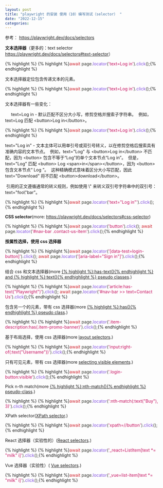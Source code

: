 ```yaml
---
layout: post
title: "playwright 的安装 使用（10）编写测试（selector） "
date: "2022-12-15"
categories: 
---
```

<p>参考： <a href="https://playwright.dev/docs/selectors">https://playwright.dev/docs/selectors</a></p>

<p><strong>文本选择器</strong>（更多的：text selector <a href="https://playwright.dev/docs/selectors#text-selector">https://playwright.dev/docs/selectors#text-selector</a>）</p>

{% highlight %}
{% highlight %}<span style="color:#393a34"><span style="color:#cf222e">await</span> page<span style="color:#393a34">.</span><span style="color:#8250df">locator</span><span style="color:#393a34">(</span><span style="color:#c6105f">&#39;text=Log in&#39;</span><span style="color:#393a34">)</span><span style="color:#393a34">.</span><span style="color:#8250df">click</span><span style="color:#393a34">(</span><span style="color:#393a34">)</span><span style="color:#393a34">;</span></span>{% endhighlight %}

<p>文本选择器定位包含传递文本的元素。</p>

{% highlight %}
{% highlight %}<span style="color:#393a34"><span style="color:#cf222e">await</span> page<span style="color:#393a34">.</span><span style="color:#8250df">locator</span><span style="color:#393a34">(</span><span style="color:#c6105f">&#39;text=Log in&#39;</span><span style="color:#393a34">)</span><span style="color:#393a34">.</span><span style="color:#8250df">click</span><span style="color:#393a34">(</span><span style="color:#393a34">)</span><span style="color:#393a34">;</span></span>{% endhighlight %}

<p>文本选择器有一些变化：</p>

<p>&nbsp;&nbsp;&nbsp;&nbsp; text=Log in - 默认匹配不区分大小写，修剪空格并搜索子字符串。&nbsp; 例如，text=Log 匹配 &lt;button&gt;Log in&lt;/button&gt;。</p>

{% highlight %}
{% highlight %}<span style="color:#393a34"><span style="color:#cf222e">await</span> page<span style="color:#393a34">.</span><span style="color:#8250df">locator</span><span style="color:#393a34">(</span><span style="color:#c6105f">&#39;text=Log in&#39;</span><span style="color:#393a34">)</span><span style="color:#393a34">.</span><span style="color:#8250df">click</span><span style="color:#393a34">(</span><span style="color:#393a34">)</span><span style="color:#393a34">;</span></span>{% endhighlight %}

<p>text=&quot;Log in&quot; - 文本主体可以用单引号或双引号转义，以在修剪空格后搜索具有准确内容的文本节点。&nbsp; 例如，text=&quot;Log&quot; 与 &lt;button&gt;Log in&lt;/button&gt; 不匹配，因为 &lt;button&gt; 包含不等于&ldquo;Log&rdquo;的单个文本节点&ldquo;Log in&rdquo;。&nbsp; 但是，text=&quot;Log&quot; 匹配 &lt;button&gt; Log &lt;span&gt;in&lt;/span&gt;&lt;/button&gt;，因为 &lt;button&gt; 包含文本节点&ldquo; Log &rdquo;。&nbsp; 这种精确模式意味着区分大小写匹配，因此 text=&quot;Download&quot; 将不匹配 &lt;button&gt;download&lt;/button&gt;。</p>

<p>&nbsp;引用的正文遵循通常的转义规则，例如使用 \&quot; 来转义双引号字符串中的双引号：text=&quot;foo\&quot;bar&quot;。</p>

{% highlight %}
{% highlight %}<span style="color:#393a34"><span style="color:#cf222e">await</span> page<span style="color:#393a34">.</span><span style="color:#8250df">locator</span><span style="color:#393a34">(</span><span style="color:#c6105f">&#39;text=&quot;Log in&quot;&#39;</span><span style="color:#393a34">)</span><span style="color:#393a34">.</span><span style="color:#8250df">click</span><span style="color:#393a34">(</span><span style="color:#393a34">)</span><span style="color:#393a34">;</span></span>{% endhighlight %}

<p><strong>CSS selector</strong>(more: <a href="https://playwright.dev/docs/selectors#css-selector">https://playwright.dev/docs/selectors#css-selector</a>)</p>

{% highlight %}
{% highlight %}<span style="color:#393a34"><span style="color:#cf222e">await</span> page<span style="color:#393a34">.</span><span style="color:#8250df">locator</span><span style="color:#393a34">(</span><span style="color:#c6105f">&#39;button&#39;</span><span style="color:#393a34">)</span><span style="color:#393a34">.</span><span style="color:#8250df">click</span><span style="color:#393a34">(</span><span style="color:#393a34">)</span><span style="color:#393a34">;</span>
</span><span style="color:#393a34"><span style="color:#cf222e">await</span> page<span style="color:#393a34">.</span><span style="color:#8250df">locator</span><span style="color:#393a34">(</span><span style="color:#c6105f">&#39;#nav-bar .contact-us-item&#39;</span><span style="color:#393a34">)</span><span style="color:#393a34">.</span><span style="color:#8250df">click</span><span style="color:#393a34">(</span><span style="color:#393a34">)</span><span style="color:#393a34">;</span></span>{% endhighlight %}

<p><strong>按属性选择，使用 css 选择器</strong></p>

{% highlight %}
{% highlight %}<span style="color:#393a34"><span style="color:#cf222e">await</span> page<span style="color:#393a34">.</span><span style="color:#8250df">locator</span><span style="color:#393a34">(</span><span style="color:#c6105f">&#39;[data-test=login-button]&#39;</span><span style="color:#393a34">)</span><span style="color:#393a34">.</span><span style="color:#8250df">click</span><span style="color:#393a34">(</span><span style="color:#393a34">)</span><span style="color:#393a34">;</span>
</span><span style="color:#393a34"><span style="color:#cf222e">await</span> page<span style="color:#393a34">.</span><span style="color:#8250df">locator</span><span style="color:#393a34">(</span><span style="color:#c6105f">&#39;[aria-label=&quot;Sign in&quot;]&#39;</span><span style="color:#393a34">)</span><span style="color:#393a34">.</span><span style="color:#8250df">click</span><span style="color:#393a34">(</span><span style="color:#393a34">)</span><span style="color:#393a34">;</span></span>{% endhighlight %}

<p>结合 css 和文本选择器(more <a href="https://playwright.dev/docs/selectors#text-selector">{% highlight %}:has-text(){% endhighlight %} and {% highlight %}:text(){% endhighlight %} pseudo classes</a>.)</p>

{% highlight %}
{% highlight %}<span style="color:#393a34"><span style="color:#cf222e">await</span> page<span style="color:#393a34">.</span><span style="color:#8250df">locator</span><span style="color:#393a34">(</span><span style="color:#c6105f">&#39;article:has-text(&quot;Playwright&quot;)&#39;</span><span style="color:#393a34">)</span><span style="color:#393a34">.</span><span style="color:#8250df">click</span><span style="color:#393a34">(</span><span style="color:#393a34">)</span><span style="color:#393a34">;</span>
</span><span style="color:#393a34"><span style="color:#cf222e">await</span> page<span style="color:#393a34">.</span><span style="color:#8250df">locator</span><span style="color:#393a34">(</span><span style="color:#c6105f">&#39;#nav-bar &gt;&gt; text=Contact Us&#39;</span><span style="color:#393a34">)</span><span style="color:#393a34">.</span><span style="color:#8250df">click</span><span style="color:#393a34">(</span><span style="color:#393a34">)</span><span style="color:#393a34">;</span></span>{% endhighlight %}

<p>包含另一个的元素，带有 css 选择器(more <a href="https://playwright.dev/docs/selectors#selecting-elements-that-contain-other-elements">{% highlight %}:has(){% endhighlight %} pseudo class</a>.)</p>

{% highlight %}
{% highlight %}<span style="color:#393a34"><span style="color:#cf222e">await</span> page<span style="color:#393a34">.</span><span style="color:#8250df">locator</span><span style="color:#393a34">(</span><span style="color:#c6105f">&#39;.item-description:has(.item-promo-banner)&#39;</span><span style="color:#393a34">)</span><span style="color:#393a34">.</span><span style="color:#8250df">click</span><span style="color:#393a34">(</span><span style="color:#393a34">)</span><span style="color:#393a34">;</span></span>{% endhighlight %}

<p>基于布局选择，使用 css 选择器(more <a href="https://playwright.dev/docs/selectors#selecting-elements-based-on-layout">layout selectors</a>.)</p>

{% highlight %}
{% highlight %}<span style="color:#393a34"><span style="color:#cf222e">await</span> page<span style="color:#393a34">.</span><span style="color:#8250df">locator</span><span style="color:#393a34">(</span><span style="color:#c6105f">&#39;input:right-of(:text(&quot;Username&quot;))&#39;</span><span style="color:#393a34">)</span><span style="color:#393a34">.</span><span style="color:#8250df">click</span><span style="color:#393a34">(</span><span style="color:#393a34">)</span><span style="color:#393a34">;</span></span>{% endhighlight %}

<p>只有可见元素，带有 css 选择器(more <a href="https://playwright.dev/docs/selectors#selecting-visible-elements">selecting visible elements</a>.)</p>

{% highlight %}
{% highlight %}<span style="color:#393a34"><span style="color:#cf222e">await</span> page<span style="color:#393a34">.</span><span style="color:#8250df">locator</span><span style="color:#393a34">(</span><span style="color:#c6105f">&#39;.login-button:visible&#39;</span><span style="color:#393a34">)</span><span style="color:#393a34">.</span><span style="color:#8250df">click</span><span style="color:#393a34">(</span><span style="color:#393a34">)</span><span style="color:#393a34">;</span></span>{% endhighlight %}

<p>Pick n-th match(more <a href="https://playwright.dev/docs/selectors#pick-n-th-match-from-the-query-result">{% highlight %}:nth-match(){% endhighlight %} pseudo-class</a>.)</p>

{% highlight %}
{% highlight %}<span style="color:#393a34"><span style="color:#cf222e">await</span> page<span style="color:#393a34">.</span><span style="color:#8250df">locator</span><span style="color:#393a34">(</span><span style="color:#c6105f">&#39;:nth-match(:text(&quot;Buy&quot;), 3)&#39;</span><span style="color:#393a34">)</span><span style="color:#393a34">.</span><span style="color:#8250df">click</span><span style="color:#393a34">(</span><span style="color:#393a34">)</span><span style="color:#393a34">;</span></span>{% endhighlight %}

<p>XPath selector(<a href="https://playwright.dev/docs/selectors#xpath-selectors">XPath selector</a>.)</p>

{% highlight %}
{% highlight %}<span style="color:#393a34"><span style="color:#cf222e">await</span> page<span style="color:#393a34">.</span><span style="color:#8250df">locator</span><span style="color:#393a34">(</span><span style="color:#c6105f">&#39;xpath=//button&#39;</span><span style="color:#393a34">)</span><span style="color:#393a34">.</span><span style="color:#8250df">click</span><span style="color:#393a34">(</span><span style="color:#393a34">)</span><span style="color:#393a34">;</span></span>{% endhighlight %}

<p>React 选择器（实验性的）(<a href="https://playwright.dev/docs/selectors#react-selectors">React selectors</a>.)</p>

{% highlight %}
{% highlight %}<span style="color:#393a34"><span style="color:#cf222e">await</span> page<span style="color:#393a34">.</span><span style="color:#8250df">locator</span><span style="color:#393a34">(</span><span style="color:#c6105f">&#39;_react=ListItem[text *= &quot;milk&quot; i]&#39;</span><span style="color:#393a34">)</span><span style="color:#393a34">.</span><span style="color:#8250df">click</span><span style="color:#393a34">(</span><span style="color:#393a34">)</span><span style="color:#393a34">;</span></span>{% endhighlight %}

<p>Vue 选择器（实验性）( <a href="https://playwright.dev/docs/selectors#vue-selectors">Vue selectors</a>.)</p>

{% highlight %}
{% highlight %}<span style="color:#393a34"><span style="color:#cf222e">await</span> page<span style="color:#393a34">.</span><span style="color:#8250df">locator</span><span style="color:#393a34">(</span><span style="color:#c6105f">&#39;_vue=list-item[text *= &quot;milk&quot; i]&#39;</span><span style="color:#393a34">)</span><span style="color:#393a34">.</span><span style="color:#8250df">click</span><span style="color:#393a34">(</span><span style="color:#393a34">)</span><span style="color:#393a34">;</span></span>{% endhighlight %}

<p>&nbsp;</p>

<p>&nbsp;</p>

<p>&nbsp;</p>

